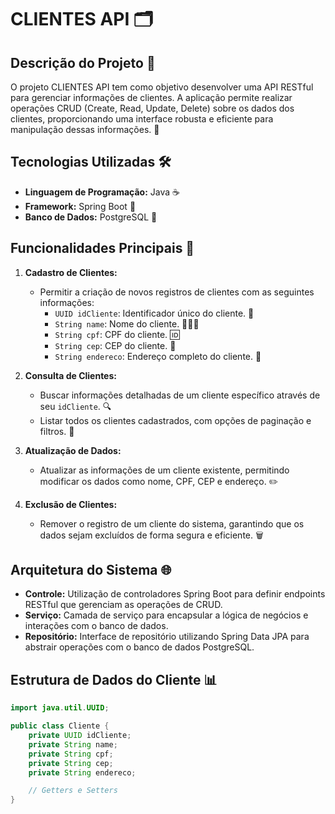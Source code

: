 # CLIENTES API 🗂️

## Descrição do Projeto 🌟
O projeto CLIENTES API tem como objetivo desenvolver uma API RESTful para gerenciar informações de clientes. A aplicação permite realizar operações CRUD (Create, Read, Update, Delete) sobre os dados dos clientes, proporcionando uma interface robusta e eficiente para manipulação dessas informações. 🚀

## Tecnologias Utilizadas 🛠️
- **Linguagem de Programação:** Java ☕
- **Framework:** Spring Boot 🌱
- **Banco de Dados:** PostgreSQL 🐘

## Funcionalidades Principais 📜
1. **Cadastro de Clientes:**
   - Permitir a criação de novos registros de clientes com as seguintes informações:
     - `UUID idCliente`: Identificador único do cliente. 🔑
     - `String name`: Nome do cliente. 🧑‍🤝‍🧑
     - `String cpf`: CPF do cliente. 🆔
     - `String cep`: CEP do cliente. 📮
     - `String endereco`: Endereço completo do cliente. 🏡

2. **Consulta de Clientes:**
   - Buscar informações detalhadas de um cliente específico através de seu `idCliente`. 🔍
   - Listar todos os clientes cadastrados, com opções de paginação e filtros. 📜

3. **Atualização de Dados:**
   - Atualizar as informações de um cliente existente, permitindo modificar os dados como nome, CPF, CEP e endereço. ✏️

4. **Exclusão de Clientes:**
   - Remover o registro de um cliente do sistema, garantindo que os dados sejam excluídos de forma segura e eficiente. 🗑️

## Arquitetura do Sistema 🌐
- **Controle:** Utilização de controladores Spring Boot para definir endpoints RESTful que gerenciam as operações de CRUD.
- **Serviço:** Camada de serviço para encapsular a lógica de negócios e interações com o banco de dados.
- **Repositório:** Interface de repositório utilizando Spring Data JPA para abstrair operações com o banco de dados PostgreSQL.

## Estrutura de Dados do Cliente 📊

```java
import java.util.UUID;

public class Cliente {
    private UUID idCliente;
    private String name;
    private String cpf;
    private String cep;
    private String endereco;

    // Getters e Setters
}

